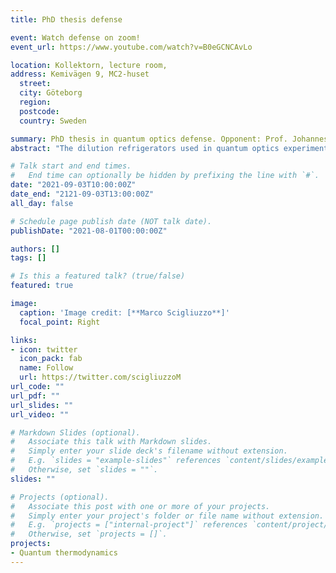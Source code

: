 ```yaml
---
title: PhD thesis defense

event: Watch defense on zoom!
event_url: https://www.youtube.com/watch?v=B0eGCNCAvLo

location: Kollektorn, lecture room,
address: Kemivägen 9, MC2-huset
  street:
  city: Göteborg
  region:
  postcode:
  country: Sweden

summary: PhD thesis in quantum optics defense. Opponent: Prof. Johannes Fink, Institute of Science and Technology (IST), Vienna, Austria
abstract: "The dilution refrigerators used in quantum optics experiments with superconducting qubits are the among the coldest spots in the whole universe. In this video we show how we fabricate superconducting qubits and how we use them to measure the photon temperature."

# Talk start and end times.
#   End time can optionally be hidden by prefixing the line with `#`.
date: "2021-09-03T10:00:00Z"
date_end: "2121-09-03T13:00:00Z"
all_day: false

# Schedule page publish date (NOT talk date).
publishDate: "2021-08-01T00:00:00Z"

authors: []
tags: []

# Is this a featured talk? (true/false)
featured: true

image:
  caption: 'Image credit: [**Marco Scigliuzzo**]'
  focal_point: Right

links:
- icon: twitter
  icon_pack: fab
  name: Follow
  url: https://twitter.com/scigliuzzoM
url_code: ""
url_pdf: ""
url_slides: ""
url_video: ""

# Markdown Slides (optional).
#   Associate this talk with Markdown slides.
#   Simply enter your slide deck's filename without extension.
#   E.g. `slides = "example-slides"` references `content/slides/example-slides.md`.
#   Otherwise, set `slides = ""`.
slides: ""

# Projects (optional).
#   Associate this post with one or more of your projects.
#   Simply enter your project's folder or file name without extension.
#   E.g. `projects = ["internal-project"]` references `content/project/deep-learning/index.md`.
#   Otherwise, set `projects = []`.
projects:
- Quantum thermodynamics
---
```

